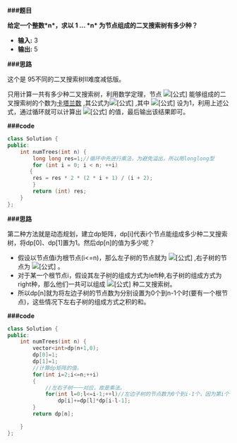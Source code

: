 **###题目**

**给定一个整数\*n\*，求以 1 ... \*n\* 为节点组成的二叉搜索树有多少种？**

- **输入:** 3
- **输出:** 5

**###思路**

这个是 95不同的二叉搜索树Ⅱ难度减低版。

只用计算一共有多少种二叉搜索树，利用数学定理，节点 ![[公式]](https://www.zhihu.com/equation?tex=1%5Csim+n) 能够组成的二叉搜索树的个数为[卡塔兰数](https://link.zhihu.com/?target=https%3A//baike.baidu.com/item/catalan/7605685%3Ffr%3Daladdin) ,其公式为![[公式]](https://www.zhihu.com/equation?tex=C_%7Bn%2B1%7D%3D%5Cfrac%7B2%282n%2B1%29%7D%7Bn%2B2%7DC_%7Bn%7D++++) ,其中 ![[公式]](https://www.zhihu.com/equation?tex=C_%7B0%7D) 设为1，利用上述公式，通过循环就可以计算出 ![[公式]](https://www.zhihu.com/equation?tex=C_%7Bn%7D) 的值，最后输出该结果即可。

**###code**

```cpp
class Solution {
public:
    int numTrees(int n) {
        long long res=1;//循环中先进行乘法，为避免溢出，所以用longlong型
        for (int i = 0; i < n; ++i) 
       {
        res = res * 2 * (2 * i + 1) / (i + 2);
        }
        return (int) res;
    }
};
```

**###思路**

第二种方法就是动态规划，建立dp矩阵，dp[i]代表i个节点能组成多少种二叉搜索树，将dp[0]、dp[1]置为1。然后dp[n]的值为多少呢？

- 假设以节点值i为根节点(i<=n)，那么左子树的节点就为 ![[公式]](https://www.zhihu.com/equation?tex=1%5Csim+i-1) ,右子树的节点为 ![[公式]](https://www.zhihu.com/equation?tex=i%5Csim+n) 。
- 对于某一个根节点i，假设其左子树的组成方式为left种,右子树的组成方式为right种，那么他们一共可以组成 ![[公式]](https://www.zhihu.com/equation?tex=left%5Ctimes+right) 种二叉搜索树。
- 所以dp[n]就为将左边子树的节点数为分别设置为0个到n-1个时(要有一个根节点)，这些情况下左右子树的组成方式之积的和。

**###code**

```cpp
class Solution {
public:
    int numTrees(int n) {
        vector<int>dp(n+1,0);
        dp[0]=1;
        dp[1]=1;
        //计算dp矩阵的值。
        for(int i=2;i<=n;++i)
        {
            //左右子树一一对应，故是乘法。
            for(int l=0;l<=i-1;++l)//左边子树的节点数为0个到i-1个，因为第i个为根节点。
                dp[i]+=dp[l]*dp[i-l-1];
        }
        return dp[n];

    }
};
```